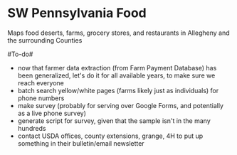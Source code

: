 SW Pennsylvania Food
====================

Maps food deserts, farms, grocery stores, and restaurants in Allegheny and the surrounding Counties

#To-do#

- now that farmer data extraction (from Farm Payment Database) has been generalized, let's do it for all available years, to make sure we reach everyone
- batch search yellow/white pages (farms likely just as individuals) for phone numbers
- make survey (probably for serving over Google Forms, and potentially as a live phone survey)
- generate script for survey, given that the sample isn't in the many hundreds
- contact USDA offices, county extensions, grange, 4H to put up something in their bulletin/email newsletter
